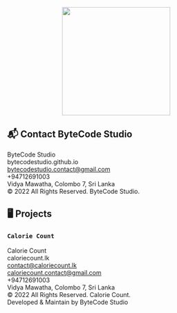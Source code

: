 <div align="center">

  <img src="https://user-images.githubusercontent.com/80202913/167470136-a5cb3c91-f93b-42f9-905b-8973943fa4e3.png" height=250/>

</div>


## 📬 Contact ByteCode Studio

ByteCode Studio  
bytecodestudio.github.io  
bytecodestudio.contact@gmail.com  
+94712691003  
Vidya Mawatha, Colombo 7, Sri Lanka  
© 2022 All Rights Reserved. ByteCode Studio.


## 🖥️ Projects

### `Calorie Count` 
  
Calorie Count  
caloriecount.lk  
contact@caloriecount.lk  
caloriecount.contact@gmail.com  
+94712691003  
Vidya Mawatha, Colombo 7, Sri Lanka  
© 2022 All Rights Reserved. Calorie Count.  
Developed & Maintain by ByteCode Studio
